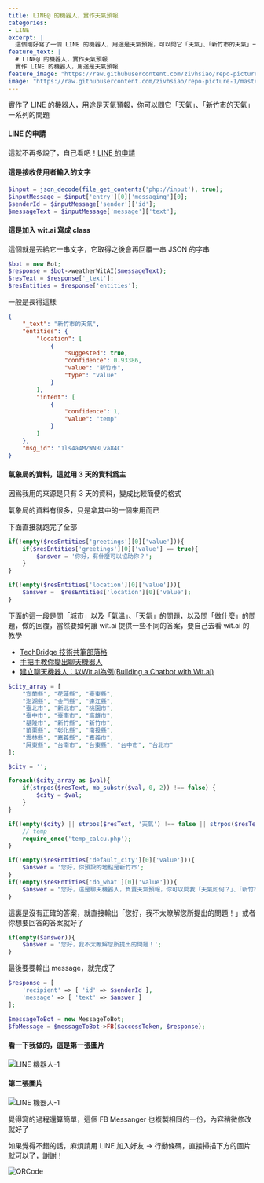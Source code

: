 ```yaml
---
title: LINE@ 的機器人，實作天氣預報
categories:
- LINE
excerpt: |
  這個剛好寫了一個 LINE 的機器人，用途是天氣預報，可以問它「天氣」、「新竹市的天氣」一系列的問題
feature_text: |
  # LINE@ 的機器人，實作天氣預報
  實作 LINE 的機器人，用途是天氣預報
feature_image: "https://raw.githubusercontent.com/zivhsiao/repo-picture-1/master/images/milwaukee_1920x1278.jpg" 
image: "https://raw.githubusercontent.com/zivhsiao/repo-picture-1/master/images/line_bot/0509-LINE-BOT.jpg"  
---
```


實作了 LINE 的機器人，用途是天氣預報，你可以問它「天氣」、「新竹市的天氣」一系列的問題


<!-- more -->

#### LINE 的申請
這就不再多說了，自己看吧！[LINE 的申請](https://www.prgpress.com/line/2018/03/15/ru-he-qu-de-LINE-ID)

#### 這是接收使用者輸入的文字

```php
$input = json_decode(file_get_contents('php://input'), true);
$inputMessage = $input['entry'][0]['messaging'][0];
$senderId = $inputMessage['sender']['id'];
$messageText = $inputMessage['message']['text'];
```

#### 這是加入 wit.ai 寫成 class

這個就是丟給它一串文字，它取得之後會再回覆一串 JSON 的字串

```php
$bot = new Bot;
$response = $bot->weatherWitAI($messageText);
$resText = $response['_text'];
$resEntities = $response['entities'];
```

一般是長得這樣

```json
{
    "_text": "新竹市的天氣",
    "entities": {
        "location": [
            {
                "suggested": true,
                "confidence": 0.93386,
                "value": "新竹市",
                "type": "value"
            }
        ],
        "intent": [
            {
                "confidence": 1,
                "value": "temp"
            }
        ]
    },
    "msg_id": "1ls4a4MZWNBLva84C"
}
```

#### 氣象局的資料，這就用 3 天的資料爲主

因爲我用的來源是只有 3 天的資料，變成比較簡便的格式

氣象局的資料有很多，只是拿其中的一個來用而已

下面直接就跑完了全部

```php
if(!empty($resEntities['greetings'][0]['value'])){
    if($resEntities['greetings'][0]['value'] == true){
        $answer = '你好，有什麼可以協助你？';    
    }
}

if(!empty($resEntities['location'][0]['value'])){
    $answer =  $resEntities['location'][0]['value'];
}
```

下面的這一段是問「城市」以及「氣溫」、「天氣」的問題，以及問「做什麼」的問題，做的回覆，當然要如何讓 wit.ai 提供一些不同的答案，要自己去看 wit.ai 的教學

- [TechBridge 技術共筆部落格](https://blog.techbridge.cc/2016/07/02/ChatBot-with-Wit/)
- [手把手教你變出聊天機器人](https://buzzorange.com/techorange/2018/03/15/write-your-own-chatbot/)
- [建立聊天機器人：以Wit.ai為例(Building a Chatbot with Wit.ai)](https://yunlinsong.blogspot.com/2018/01/witai.html)

```php
$city_array = [
    "宜蘭縣", "花蓮縣", "臺東縣",
    "澎湖縣", "金門縣", "連江縣",
    "臺北市", "新北市", "桃園市",
    "臺中市", "臺南市", "高雄市",
    "基隆市", "新竹縣", "新竹市",
    "苗栗縣", "彰化縣", "南投縣",
    "雲林縣", "嘉義縣", "嘉義市",
    "屏東縣", "台南市", "台東縣", "台中市", "台北市"
];

$city = '';

foreach($city_array as $val){
    if(strpos($resText, mb_substr($val, 0, 2)) !== false) {
        $city = $val;
    }
}

if(!empty($city) || strpos($resText, '天氣') !== false || strpos($resText, '氣溫') !== false){
    // temp 
    require_once('temp_calcu.php');
}

if(!empty($resEntities['default_city'][0]['value'])){
    $answer = '您好，你預設的地點是新竹市';
}
if(!empty($resEntities['do_what'][0]['value'])){
    $answer = "您好，這是聊天機器人，負責天氣預報，你可以問我「天氣如何？」、「新竹市天氣怎麼樣」之類的話題";
}
```

這裏是沒有正確的答案，就直接輸出「您好，我不太瞭解您所提出的問題！」或者你想要回答的答案就好了

```php
if(empty($answer)){
    $answer = '您好，我不太瞭解您所提出的問題！';
}
```

最後要要輸出 message，就完成了 


```php
$response = [
    'recipient' => [ 'id' => $senderId ],
    'message' => [ 'text' => $answer ]
];

$messageToBot = new MessageToBot;
$fbMessage = $messageToBot->FB($accessToken, $response);
```

#### 看一下我做的，這是第一張圖片

![LINE 機器人-1](https://raw.githubusercontent.com/zivhsiao/repo-picture-1/master/images/line_bot/IMG_2206.png)

#### 第二張圖片

![LINE 機器人-1](https://raw.githubusercontent.com/zivhsiao/repo-picture-1/master/images/line_bot/IMG_2207.png)


覺得寫的過程還算簡單，這個 FB Messanger 也複製相同的一份，內容稍微修改就好了

如果覺得不錯的話，麻煩請用 LINE 加入好友 -> 行動條碼，直接掃描下方的圖片就可以了，謝謝！

![QRCode](http://qr-official.line.me/L/7EtAal7yUk.png)